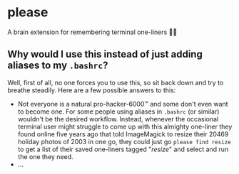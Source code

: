 # please
A brain extension for remembering terminal one-liners :woman_technologist:


## Why would I use this instead of just adding aliases to my `.bashrc`?
Well, first of all, no one forces you to use this, so sit back down and try to breathe steadily. Here are a few possible answers to this:

-   Not everyone is a natural pro-hacker-6000™ and some don't even want to become one. For some people using aliases in `.bashrc` (or similar) wouldn't be the desired workflow. Instead, whenever the occasional terminal user might struggle to come up with this almighty one-liner they found online five years ago that told ImageMagick to resize their 20469 holiday photos of 2003 in one go, they could just go `please find resize` to get a list of their saved one-liners tagged "*resize*" and select and run the one they need.
-   ...